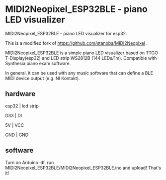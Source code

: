 # MIDI2Neopixel_ESP32BLE - piano LED visualizer
MIDI2Neopixel_ESP32BLE - piano LED visualizer for esp32. 

This is a modified fork of https://github.com/stanoba/MIDI2Neopixel .

MIDI2Neopixel_ESP32BLE is a simple piano LED visualizer based on TTGO T-Display(esp32) and LED strip WS2812B (144 LEDs/1m). Compatible with Synthesia piano exam software.

In general, it can be used with any music software that can define a BLE MIDI device output (e.g. NI Kontakt).

## hardware
esp32 | led strip

D33 | DI

5V  | VCC

GND | GND
## software
Turn on Arduino idf, run MIDI2Neopixel_ESP32BLE/MIDI2Neopixel_ESP32BLE.ino and upload!
That's it!
